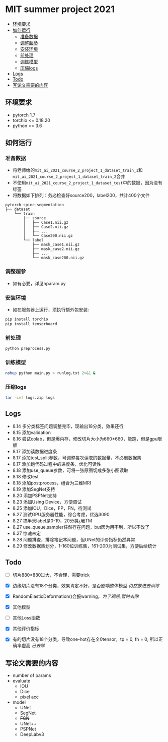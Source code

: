 # MIT summer project 2021


* [环境要求](#环境要求)
* [如何运行](#如何运行)
    * [准备数据](#准备数据)
    * [调整超参](#调整超参)
    * [安装环境](#安装环境)
    * [前处理](#前处理)
    * [训练模型](#训练模型)
    * [压缩logs](#压缩logs)
* [Logs](#Logs)
* [Todo](#Todo)
* [写论文需要的内容](#写论文需要的内容)


## 环境要求
* pytorch 1.7
* torchio <= 0.18.20
* python >= 3.6


## 如何运行
### 准备数据
* 将老师给的`mit_ai_2021_course_2_project_1_dataset_train_1`和`mit_ai_2021_course_2_project_1_dataset_train_2`合并
* 不使用`mit_ai_2021_course_2_project_1_dataset_test`中的数据，因为没有标签
* 将数据如下排列：务必检查好source200，label200，共计400个文件
```
pytorch-spine-segmentation
├── dataset
    └── train
        ├── source
        │   ├── Case1.nii.gz
        │   ├── Case2.nii.gz
        │   ├── ...
        │   └── Case200.nii.gz
        └── label
            ├── mask_case1.nii.gz
            ├── mask_case2.nii.gz
            ├── ...
            └── mask_case200.nii.gz
```

### 调整超参
* 如有必要，详见hparam.py

### 安装环境
* 如在服务器上运行，须执行额外包安装:
```bash
pip install torchio
pip install tensorboard
```

### 前处理
```bash
python preprocess.py
```

### 训练模型
```bash
nohup python main.py > runlog.txt 2>&1 &
```

### 压缩logs
```bash
tar -cvf logs.zip logs
```

## Logs
* 8.14 多分类标签问题调整完毕，现输出18分类，效果还行
* 8.15 添加validation
* 8.16 尝试colab，但是爆内存，修改切片大小为660*660，能跑，但是gpu限额
* 8.17 添加读数据进度条
* 8.17 添加test_split参数，可调整每次读取的数据量，不必删数据集
* 8.17 添加跑代码过程中的进度条，优化可读性
* 8.18 添加use_queue参数，可将一张原图切成多张小图读取
* 8.18 修改test
* 8.18 添加postprocess，组合为三维MRI
* 8.19 添加SegNet支持
* 8.20 添加PSPNet支持
* 8.23 添加Using Device，方便调试
* 8.25 添加IOU，Dice，FP，FN，待测试
* 8.27 测试GPU服务器性能，综合考虑，优选3090
* 8.27 搞半天label是0-19，20分类¿我TM
* 8.27 use_queue,sampler任然存在问题，but因为用不到，所以不改了
* 8.27 惊魂未定
* 8.28 问题排查，排除笔记本问题，但UNet的评价指标仍然异常
* 8.29 修改数据集划分，1-160位训练集，161-200为测试集，方便后续统计


## Todo
- [ ] 切片880*880过大，不合理，需要trick
- [x] 边缘切片没有18个分类，效果肯定不好，是否影响整体模型 *仍然放进去训练*
- [x] RandomElasticDeformation()会报warning，*为了观感,暂时去除*
- [x] 其他模型
- [ ] 其他Loss函数
- [x] 其他评价指标
- [x] 有的切片没有18个分类，导致one-hot存在全0tensor，tp = 0, fn = 0, 所以正确率虚高 *已去除*


## 写论文需要的内容
* number of params
* evaluate
    * IOU
    * Dice
    * pixel acc
* model
    * UNet
    * SegNet
    * ~~FCN~~
    * UNet++
    * PSPNet
    * DeepLabv3